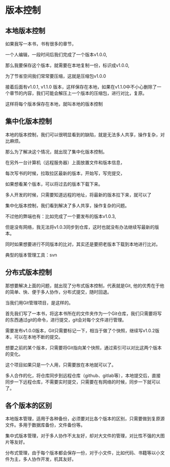 # 版本控制

## 本地版本控制

如果我写一本书，书有很多的章节，

一个人编辑，一段时间后我们完成了一个版本v1.0.0,

那么我要保存这个版本，就需要在本地复制一份，标识成v1.0.0,

为了节省空间我们常常要压缩，这就是压缩包v1.0.0

接着后面有v1.0.1, v1.1.0 版本，这样保存在本地，如果在v1.1.0中不小心删除了一个章节的内容，我们可能会解压上一个版本的压缩包，进行对比，复原。

这样将每个版本保存在本地，就叫本地的版本控制


## 集中化版本控制

本地的版本控制，我们可以很明显看到的缺陷，就是无法多人共享，操作复杂，对比麻烦。

那么为了解决这个情况，就出现了集中化版本控制。

在另外一台计算机（远程服务器）上面放置文件和版本信息，

每次写书的时候，拉取拉区最新的版本，开始写，写完提交，

如果想看某个版本，可以将过去的版本下载下来。

多人开发的时候，只需要知道远程的地址，将最新的版本拉下来，就可以了

集中化版本控制，我们看到解决了多人共享，操作复杂的问题。

不过他的弊端也有：比如完成了一个要发布的版本v1.0.3, 

但是没有网络，我无法将v1.0.3同步到仓库，这时也就没有办法继续写最新的版本。

同时如果想要进行不同版本的比对，其实还是要把老版本下载到本地进行比对。

典型的版本管理工具：svn


## 分布式版本控制

那想要解决上面的问题，就出现了分布式版本控制，代表就是Git,
他的优秀在于他的简单、快、便于多人协作，分布式提交，随时回退。

当我们用Git管理项目，是这样的。

首先我们写了一本书，将这本书所在的文件夹作为一个Git仓库，我们只需要将写的东西通过git的命令，进行提交，git会对每个文件进行管理。

需要发布v1.0.0版本，Git只需要标记一下，相当于做了个快照，继续写v1.0.2版本，可以在本地不断的提交。

想要之前的某个版本，只需要将Git指向某个快照，通过索引可以对比这两个版本的变化。

这个项目如果只是一个人用，只需要放在本地就可以了。

多人合作的化，将仓库同步到远程仓库（github、gitlab等），本地提交后，直接同步一下远程仓库，不需要实时提交，只需要在有网络的时候，同步一下就可以了。


## 各个版本的区别

本地版本管理，适用于各种备份，必须要对比各个版本的区别，只需要做到复原源文件。多用于数据库备份，文件备份等。

集中式版本管理，对于多人协作不太友好，却对大文件的管理，对比性不强的大图片等友好。

分布式管理，由于每个版本都会保存一份，对于小文件，比如代码、书籍等以小文件为主，多人协作开发，机其友好。

